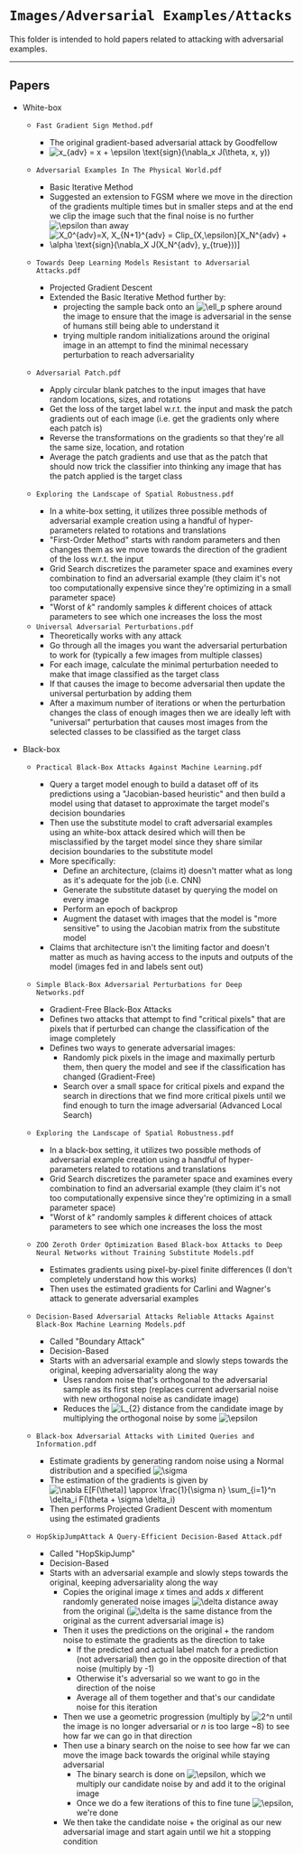 # `Images/Adversarial Examples/Attacks`

This folder is intended to hold papers related to attacking with adversarial examples.

---

## Papers

- White-box

  - `Fast Gradient Sign Method.pdf`

    - The original gradient-based adversarial attack by Goodfellow
    - ![x_{adv} = x + \epsilon \text{sign}(\nabla_x J(\theta, x, y))](<https://render.githubusercontent.com/render/math?math=x_%7Badv%7D%20%3D%20x%20%2B%20%5Cepsilon%20%5Ctext%7Bsign%7D(%5Cnabla_x%20J(%5Ctheta%2C%20x%2C%20y))>)

  - `Adversarial Examples In The Physical World.pdf`

    - Basic Iterative Method
    - Suggested an extension to FGSM where we move in the direction of the gradients multiple times but in smaller steps and at the end we clip the image such that the final noise is no further ![\epsilon](https://render.githubusercontent.com/render/math?math=%5Cepsilon) than away
    - ![X_0^{adv}=X, X_{N+1}^{adv} = Clip_{X,\epsilon}[X_N^{adv} + \alpha \text{sign}(\nabla_X J(X_N^{adv}, y_{true}))]](<https://render.githubusercontent.com/render/math?math=X_0%5E%7Badv%7D%3DX%2C%20X_%7BN%2B1%7D%5E%7Badv%7D%20%3D%20Clip_%7BX%2C%5Cepsilon%7D%5BX_N%5E%7Badv%7D%20%2B%20%5Calpha%20%5Ctext%7Bsign%7D(%5Cnabla_X%20J(X_N%5E%7Badv%7D%2C%20y_%7Btrue%7D))%5D>)

  - `Towards Deep Learning Models Resistant to Adversarial Attacks.pdf`

    - Projected Gradient Descent
    - Extended the Basic Iterative Method further by:
      - projecting the sample back onto an ![\ell_p](https://render.githubusercontent.com/render/math?math=%5Cell_p) sphere around the image to ensure that the image is adversarial in the sense of humans still being able to understand it
      - trying multiple random initializations around the original image in an attempt to find the minimal necessary perturbation to reach adversariality

  - `Adversarial Patch.pdf`

    - Apply circular blank patches to the input images that have random locations, sizes, and rotations
    - Get the loss of the target label w.r.t. the input and mask the patch gradients out of each image (i.e. get the gradients only where each patch is)
    - Reverse the transformations on the gradients so that they're all the same size, location, and rotation
    - Average the patch gradients and use that as the patch that should now trick the classifier into thinking any image that has the patch applied is the target class

  * `Exploring the Landscape of Spatial Robustness.pdf`

    - In a white-box setting, it utilizes three possible methods of adversarial example creation using a handful of hyper-parameters related to rotations and translations
    - "First-Order Method" starts with random parameters and then changes them as we move towards the direction of the gradient of the loss w.r.t. the input
    - Grid Search discretizes the parameter space and examines every combination to find an adversarial example (they claim it's not too computationally expensive since they're optimizing in a small parameter space)
    - "Worst of _k_" randomly samples _k_ different choices of attack parameters to see which one increases the loss the most

  - `Universal Adversarial Perturbations.pdf`
    - Theoretically works with any attack
    - Go through all the images you want the adversarial perturbation to work for (typically a few images from multiple classes)
    - For each image, calculate the minimal perturbation needed to make that image classified as the target class
    - If that causes the image to become adversarial then update the universal perturbation by adding them
    - After a maximum number of iterations or when the perturbation changes the class of enough images then we are ideally left with "universal" perturbation that causes most images from the selected classes to be classified as the target class

- Black-box

  - `Practical Black-Box Attacks Against Machine Learning.pdf`

    - Query a target model enough to build a dataset off of its predictions using a "Jacobian-based heuristic" and then build a model using that dataset to approximate the target model's decision boundaries
    - Then use the substitute model to craft adversarial examples using an white-box attack desired which will then be misclassified by the target model since they share similar decision boundaries to the substitute model
    - More specifically:
      - Define an architecture, (claims it) doesn't matter what as long as it's adequate for the job (i.e. CNN)
      - Generate the substitute dataset by querying the model on every image
      - Perform an epoch of backprop
      - Augment the dataset with images that the model is "more sensitive" to using the Jacobian matrix from the substitute model
    - Claims that architecture isn't the limiting factor and doesn't matter as much as having access to the inputs and outputs of the model (images fed in and labels sent out)

  - `Simple Black-Box Adversarial Perturbations for Deep Networks.pdf`

    - Gradient-Free Black-Box Attacks
    - Defines two attacks that attempt to find "critical pixels" that are pixels that if perturbed can change the classification of the image completely
    - Defines two ways to generate adversarial images:
      - Randomly pick pixels in the image and maximally perturb them, then query the model and see if the classification has changed (Gradient-Free)
      - Search over a small space for critical pixels and expand the search in directions that we find more critical pixels until we find enough to turn the image adversarial (Advanced Local Search)

  - `Exploring the Landscape of Spatial Robustness.pdf`

    - In a black-box setting, it utilizes two possible methods of adversarial example creation using a handful of hyper-parameters related to rotations and translations
    - Grid Search discretizes the parameter space and examines every combination to find an adversarial example (they claim it's not too computationally expensive since they're optimizing in a small parameter space)
    - "Worst of _k_" randomly samples _k_ different choices of attack parameters to see which one increases the loss the most

  - `ZOO Zeroth Order Optimization Based Black-box Attacks to Deep Neural Networks without Training Substitute Models.pdf`

    - Estimates gradients using pixel-by-pixel finite differences (I don't completely understand how this works)
    - Then uses the estimated gradients for Carlini and Wagner's attack to generate adversarial examples

  - `Decision-Based Adversarial Attacks Reliable Attacks Against Black-Box Machine Learning Models.pdf`

    - Called "Boundary Attack"
    - Decision-Based
    - Starts with an adversarial example and slowly steps towards the original, keeping adversariality along the way
      - Uses random noise that's orthogonal to the adversarial sample as its first step (replaces current adversarial noise with new orthogonal noise as candidate image)
      - Reduces the ![L_{2}](https://render.githubusercontent.com/render/math?math=L_%7B2%7D) distance from the candidate image by multiplying the orthogonal noise by some ![\epsilon](https://render.githubusercontent.com/render/math?math=%5Cepsilon)

  - `Black-box Adversarial Attacks with Limited Queries and Information.pdf`

    - Estimate gradients by generating random noise using a Normal distribution and a specified ![\sigma](https://render.githubusercontent.com/render/math?math=%5Csigma)
    - The estimation of the gradients is given by ![\nabla E[F(\theta)] \approx \frac{1}{\sigma n} \sum_{i=1}^n \delta_i F(\theta + \sigma \delta_i)](<https://render.githubusercontent.com/render/math?math=%5Cnabla%20E%5BF(%5Ctheta)%5D%20%5Capprox%20%5Cfrac%7B1%7D%7B%5Csigma%20n%7D%20%5Csum_%7Bi%3D1%7D%5En%20%5Cdelta_i%20F(%5Ctheta%20%2B%20%5Csigma%20%5Cdelta_i)>)
    - Then performs Projected Gradient Descent with momentum using the estimated gradients

  - `HopSkipJumpAttack A Query-Efficient Decision-Based Attack.pdf`

    - Called "HopSkipJump"
    - Decision-Based
    - Starts with an adversarial example and slowly steps towards the original, keeping adversariality along the way
      - Copies the original image _x_ times and adds _x_ different randomly generated noise images ![\delta](https://render.githubusercontent.com/render/math?math=%5Cdelta) distance away from the original (![\delta](https://render.githubusercontent.com/render/math?math=%5Cdelta) is the same distance from the original as the current adversarial image is)
      - Then it uses the predictions on the original + the random noise to estimate the gradients as the direction to take
        - If the predicted and actual label match for a prediction (not adversarial) then go in the opposite direction of that noise (multiply by -1)
        - Otherwise it's adversarial so we want to go in the direction of the noise
        - Average all of them together and that's our candidate noise for this iteration
      - Then we use a geometric progression (multiply by ![2^n](https://render.githubusercontent.com/render/math?math=2%5En) until the image is no longer adversarial or _n_ is too large ~8) to see how far we can go in that direction
      - Then use a binary search on the noise to see how far we can move the image back towards the original while staying adversarial
        - The binary search is done on ![\epsilon](https://render.githubusercontent.com/render/math?math=%5Cepsilon), which we multiply our candidate noise by and add it to the original image
        - Once we do a few iterations of this to fine tune ![\epsilon](https://render.githubusercontent.com/render/math?math=%5Cepsilon), we're done
      - We then take the candidate noise + the original as our new adversarial image and start again until we hit a stopping condition
